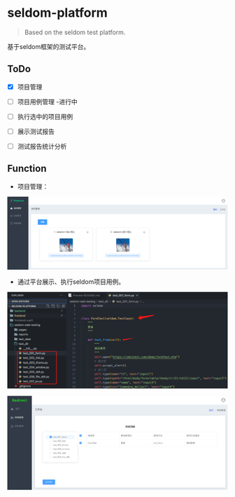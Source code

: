# seldom-platform

> Based on the seldom test platform.

基于seldom框架的测试平台。

## ToDo
- [x] 项目管理
- [ ] 项目用例管理 -进行中
- [ ] 执行选中的项目用例
- [ ] 展示测试报告
- [ ] 测试报告统计分析


## Function

* 项目管理：

![](./img/seldom-project-ui.png)

* 通过平台展示、执行seldom项目用例。

![](./img/seldom-project.png)

![](./img/seldom-platfrom.png)



